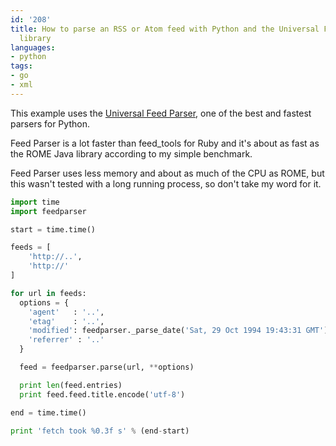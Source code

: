 ```yaml
---
id: '208'
title: How to parse an RSS or Atom feed with Python and the Universal Feed Parser
  library
languages:
- python
tags:
- go
- xml
---
```

This example uses the [Universal Feed Parser](http://feedparser.org/), one of the best and fastest parsers for Python.

Feed Parser is a lot faster than feed\_tools for Ruby and it's about as fast as the ROME Java library according to my simple benchmark.

Feed Parser uses less memory and about as much of the CPU as ROME, but this wasn't tested with a long running process, so don't take my word for it.


```python
import time
import feedparser

start = time.time()

feeds = [
	'http://..', 
	'http://'
]

for url in feeds:
  options = {
    'agent'   : '..',
    'etag'    : '..',
    'modified': feedparser._parse_date('Sat, 29 Oct 1994 19:43:31 GMT'),
    'referrer' : '..'
  }

  feed = feedparser.parse(url, **options)

  print len(feed.entries)
  print feed.feed.title.encode('utf-8')

end = time.time()

print 'fetch took %0.3f s' % (end-start)
```
    

